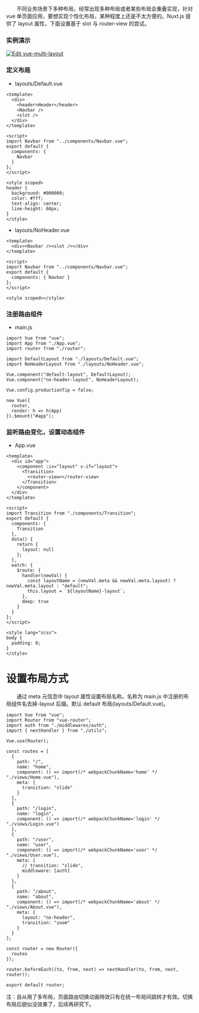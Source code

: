 &emsp;&emsp;不同业务场景下多种布局，经常出现多种布局或者某些布局会重叠实现，针对 vue 单页面应用，要想实现个性化布局，某种程度上还是不太方便的。Nuxt.js 提供了 layout 属性，下面设置基于 slot 与 router-view 的尝试。

### 实例演示

[![Edit vue-multi-layout](https://codesandbox.io/static/img/play-codesandbox.svg)](https://codesandbox.io/s/j27o7qj21w)

### 定义布局

- layouts/Default.vue

```
<template>
  <div>
    <header>Header</header>
    <Navbar />
    <slot />
  </div>
</template>

<script>
import Navbar from "../components/Navbar.vue";
export default {
  components: {
    Navbar
  }
};
</script>

<style scoped>
header {
  background: #000000;
  color: #fff;
  text-align: center;
  line-height: 60px;
}
</style>
```

- layouts/NoHeader.vue

```
<template>
  <div><Navbar /><slot /></div>
</template>

<script>
import Navbar from "../components/Navbar.vue";
export default {
  components: { Navbar }
};
</script>

<style scoped></style>
```

### 注册路由组件

- main.js

```
import Vue from "vue";
import App from "./App.vue";
import router from "./router";

import DefaultLayout from "./layouts/Default.vue";
import NoHeaderLayout from "./layouts/NoHeader.vue";

Vue.component("default-layout", DefaultLayout);
Vue.component("no-header-layout", NoHeaderLayout);

Vue.config.productionTip = false;

new Vue({
  router,
  render: h => h(App)
}).$mount("#app");
```

### 监听路由变化，设置动态组件

- App.vue

```
<template>
  <div id="app">
    <component :is="layout" v-if="layout">
      <Transition>
        <router-view></router-view>
      </Transition>
    </component>
  </div>
</template>

<script>
import Transition from "./components/Transition";
export default {
  components: {
    Transition
  },
  data() {
    return {
      layout: null
    };
  },
  watch: {
    $route: {
      handler(newVal) {
        const layoutName = (newVal.meta && newVal.meta.layout) ? newVal.meta.layout : "default";
        this.layout = `${layoutName}-layout`;
      },
      deep: true
    }
  }
};
</script>

<style lang="scss">
body {
  padding: 0;
}
</style>

```

# 设置布局方式

&emsp;&emsp;通过 meta 元信息中 layout 属性设置布局名称。名称为 main.js 中注册的布局组件名去掉-layout 后缀。默认 default 布局(layouts/Default.vue)。

```
import Vue from "vue";
import Router from "vue-router";
import auth from "./middlewares/auth";
import { nextHandler } from "./utils";

Vue.use(Router);

const routes = [
  {
    path: "/",
    name: "home",
    component: () => import(/* webpackChunkName='home' */ "./views/Home.vue"),
    meta: {
      transition: "slide"
    }
  },
  {
    path: "/login",
    name: "login",
    component: () => import(/* webpackChunkName='login' */ "./views/Login.vue")
  },
  {
    path: "/user",
    name: "user",
    component: () => import(/* webpackChunkName='user' */ "./views/User.vue"),
    meta: {
      // transition: "slide",
      middleware: [auth]
    }
  },
  {
    path: "/about",
    name: "about",
    component: () => import(/* webpackChunkName='about' */ "./views/About.vue"),
    meta: {
      layout: "no-header",
      transition: "zoom"
    }
  }
];

const router = new Router({
  routes
});

router.beforeEach((to, from, next) => nextHandler(to, from, next, router));

export default router;
```

注：自从用了多布局，页面路由切换动画特效只有在统一布局间跳转才有效。切换布局后貌似没效果了，后续再研究下。
